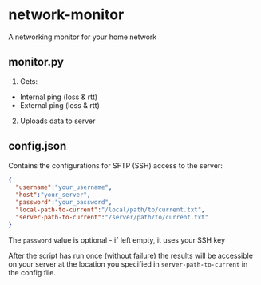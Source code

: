 # network-monitor
A networking monitor for your home network

## monitor.py
1. Gets:
  + Internal ping (loss & rtt)
  + External ping (loss & rtt)
2. Uploads data to server

## config.json
Contains the configurations for SFTP (SSH) access to the server:
```json
{
  "username":"your_username",
  "host":"your_server",
  "password":"your_password",
  "local-path-to-current":"/local/path/to/current.txt",
  "server-path-to-current":"/server/path/to/current.txt"
}
```
The ```password``` value is optional - if left empty, it uses your SSH key

After the script has run once (without failure) the results will be accessible on your server at the location you specified in ```server-path-to-current``` in the config file.
